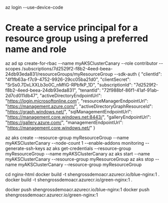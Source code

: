 az login --use-device-code
# Create a service principal for a resource group using a preferred name and role
az ad sp create-for-rbac --name myAKSClusterCanary --role contributor --scopes /subscriptions/7d2529f2-f8b2-4eed-beea-24db93eda831/resourceGroups/myResourceGroup --sdk-auth
{
  "clientId": "4f1fb63a-f7c9-4752-9926-29cc05ba21d0",
  "clientSecret": "SrSs0.7DxLXXLb3o0C_nMfiG-RPbfkP_1D",
  "subscriptionId": "7d2529f2-f8b2-4eed-beea-24db93eda831",
  "tenantId": "72f988bf-86f1-41af-91ab-2d7cd011db47",
  "activeDirectoryEndpointUrl": "https://login.microsoftonline.com",
  "resourceManagerEndpointUrl": "https://management.azure.com/",
  "activeDirectoryGraphResourceId": "https://graph.windows.net/",
  "sqlManagementEndpointUrl": "https://management.core.windows.net:8443/",
  "galleryEndpointUrl": "https://gallery.azure.com/",
  "managementEndpointUrl": "https://management.core.windows.net/"
}

az aks create --resource-group myResourceGroup --name myAKSClusterCanary --node-count 1 --enable-addons monitoring --generate-ssh-keys
az aks get-credentials --resource-group myResourceGroup --name myAKSClusterCanary
az aks start --name myAKSClusterCanary --resource-group myResourceGroup
az aks stop --name myAKSClusterCanary --resource-group myResourceGroup

cd nginx-html
docker build -t shengrossdemoacr.azurecr.io/blue-nginx:1 .
docker build -t shengrossdemoacr.azurecr.io/green-nginx:1 .

docker push shengrossdemoacr.azurecr.io/blue-nginx:1
docker push shengrossdemoacr.azurecr.io/green-nginx:1



